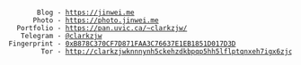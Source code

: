 <pre style='font-size: 9pt'>
       Blog - <a href="https://jinwei.me" target="_blank">https://jinwei.me</a>
      Photo - <a href="https://photo.jinwei.me" target="_blank">https://photo.jinwei.me</a>
  Portfolio - <a href="https://pan.uvic.ca/~clarkzjw/" target="_blank">https://pan.uvic.ca/~clarkzjw/</a>
   Telegram - <a href="https://t.me/clarkzjw" target="_blank">@clarkzjw</a>
Fingerprint - <a href="https://keys.openpgp.org/vks/v1/by-fingerprint/B878C370CF7D871FAA3C76637E1EB1851D017D3D" target="_blank">0xB878C370CF7D871FAA3C76637E1EB1851D017D3D</a>
        Tor - <a href="http://clarkzjwknnnynh5ckehzdkbpqp5hh5lflptqnxeh7igx6zjcmvpscqd.onion/" target="_blank">http://clarkzjwknnnynh5ckehzdkbpqp5hh5lflptqnxeh7igx6zjcmvpscqd.onion</a>
</pre>
